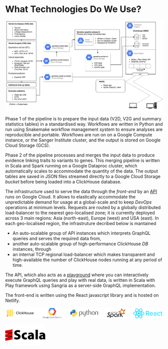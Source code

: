 # What Technologies Do We Use?

![Diagram outlining technologies used for Open Targets Genetics](../.gitbook/assets/genetics_portal_technical_diagram.png)

Phase 1 of the pipeline is to prepare the input data \(V2D, V2G and summary statistics tables\) in a standardised way. Workflows are written in Python and run using Snakemake workflow management system to ensure analyses are reproducible and portable. Workflows are run on on a Google Compute instance, or the Sanger Institute cluster, and the output is stored on Google Cloud Storage \(GCS\).

Phase 2 of the pipeline processes and merges the input data to produce evidence linking traits to variants to genes. This merging pipeline is written in Scala and Spark running on a Google Dataproc cluster, which automatically scales to accommodate the quantity of the data. The output tables are saved in JSON files streamed directly to a Google Cloud Storage _bucket_ before being loaded into a ClickHouse database.

The infrastructure used to serve the data through the _front-end_ by an [API](https://genetics-api.opentargets.io) runs on Google Cloud. It allows to elastically accommodate the unpredictable demand for usage at a global-scale and to keep _DevOps_ operations at minimum levels. Requests are routed by a globally distributed load-balancer to the nearest geo-localised zone; it is currently deployed across 3 main regions: Asia \(north-east\), Europe \(west\) and USA \(east\). In each geo-localised region, the infrastruture decribed below is mantained

* An auto-scalable group of API instances which interprets GraphQL queries and serves the required data from,
* another auto-scalable group of high-performance ClickHouse _DB_ instances, through
* an internal TCP regional load-balancer which makes transparent and high-available the number of ClickHouse nodes running at any period of time.

The API, which also acts as a [playground](http://genetics-api.opentargets.io/graphql/browser?query=%23%20worth%20noting%20the%20number%20of%20associations%0A%23%20shown%20here%20are%20sized%20to%201.%20If%20you%20remove%20that%0A%23%20restriction%20you%20will%20get%20all%20top%20loci%20for%20that%20study%20ID%0Aquery%20exmaple%20%7B%0A%20%20manhattan%28studyId%3A%20%22GCST004131%22%2C%20pageSize%3A%201%29%20%7B%0A%20%20%20%20associations%20%7B%0A%20%20%20%20%20%20variant%20%7B%0A%20%20%20%20%20%20%20%20rsId%0A%20%20%20%20%20%20%20%20chromosome%0A%20%20%20%20%20%20%20%20position%0A%20%20%20%20%20%20%20%20refAllele%0A%20%20%20%20%20%20%20%20altAllele%0A%20%20%20%20%20%20%20%20nearestGene%20%7B%0A%20%20%20%20%20%20%20%20%20%20symbol%0A%20%20%20%20%20%20%20%20%7D%0A%20%20%20%20%20%20%20%20nearestCodingGene%20%7B%0A%20%20%20%20%20%20%20%20%20%20symbol%0A%20%20%20%20%20%20%20%20%7D%0A%20%20%20%20%20%20%7D%0A%20%20%20%20%20%20pval%0A%20%20%20%20%20%20ldSetSize%0A%20%20%20%20%20%20totalSetSize%0A%20%20%20%20%20%20credibleSetSize%0A%20%20%20%20%7D%0A%20%20%20%20topOverlappedStudies%28pageSize%3A%202%29%20%7B%0A%20%20%20%20%20%20topStudiesByLociOverlap%20%7B%0A%20%20%20%20%20%20%20%20study%20%7B%0A%20%20%20%20%20%20%20%20%20%20studyId%0A%20%20%20%20%20%20%20%20%20%20traitReported%0A%20%20%20%20%20%20%20%20%7D%0A%20%20%20%20%20%20%20%20numOverlapLoci%0A%20%20%20%20%20%20%7D%0A%20%20%20%20%7D%0A%20%20%7D%0A%7D%0A) where you can interactively execute GraphQL queries and play with real data, is written in Scala with Play framework using Sangria as a server-side GraphQL implementation.

The front-end is written using the React javascript library and is hosted on Netlify.

![](../.gitbook/assets/46539638-f5e39e80-c8ae-11e8-9f4a-cb84dc513347.png)

![](../.gitbook/assets/scala-logo%20%281%29.png)



